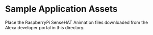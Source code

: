 # Sample Application Assets

Place the RaspberryPi SenseHAT Animation files downloaded from the Alexa developer portal in this directory.
